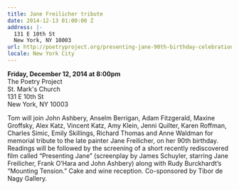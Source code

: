 ```yaml
---
title: Jane Freilicher tribute
date: 2014-12-13 01:00:00 Z
address: |-
  131 E 10th St
  New York, NY 10003
url: http://poetryproject.org/presenting-jane-90th-birthday-celebration/
locale: New York City
---
```


**Friday, December 12, 2014 at 8:00pm**  
The Poetry Project  
St. Mark's Church  
131 E 10th St  
New York, NY 10003  

Tom will join John Ashbery, Anselm Berrigan, Adam Fitzgerald, Maxine Groffsky, Alex Katz, Vincent Katz, Amy Klein, Jenni Quilter, Karen Roffman, Charles Simic, Emily Skillings, Richard Thomas and Anne Waldman for memorial tribute to the late painter Jane Freilicher, on her 90th birthday. Readings will be followed by the screening of a short recently rediscovered film called “Presenting Jane” (screenplay by James Schuyler, starring Jane Freilicher, Frank O’Hara and John Ashbery) along with Rudy Burckhardt’s “Mounting Tension.” Cake and wine reception. Co-sponsored by Tibor de Nagy Gallery.
